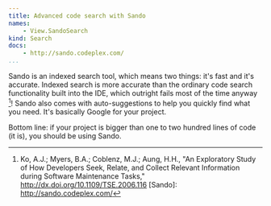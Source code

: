 ```yaml
---
title: Advanced code search with Sando
names:
    - View.SandoSearch
kind: Search
docs:
    - http://sando.codeplex.com/
...
```


Sando is an indexed search tool, which means two things: it's fast and it's
accurate. Indexed search is more accurate than the ordinary code search
functionality built into the IDE, which outright fails most of the time anyway
[^Ko-etal]! Sando also comes with auto-suggestions to help you quickly find
what you need. It's basically Google for your project.

Bottom line: if your project is bigger than one to two hundred lines of code
(it is), you should be using Sando.

[^Ko-etal]: Ko, A.J.; Myers, B.A.; Coblenz, M.J.; Aung, H.H., "An Exploratory
Study of How Developers Seek, Relate, and Collect Relevant Information during
Software Maintenance Tasks,"
<http://dx.doi.org/10.1109/TSE.2006.116>
[Sando]: http://sando.codeplex.com/
